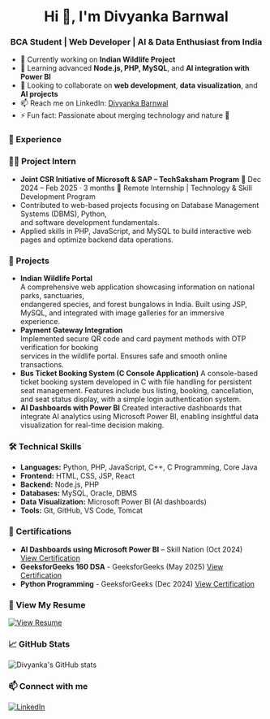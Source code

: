<h1 align="center">Hi 👋, I'm Divyanka Barnwal</h1>
<h3 align="center">BCA Student | Web Developer | AI & Data Enthusiast from India</h3>

- 🔭 Currently working on **Indian Wildlife Project** 
- 🌱 Learning advanced **Node.js, PHP, MySQL**, and **AI integration with Power BI**
- 👯 Looking to collaborate on **web development**, **data visualization**, and **AI projects**
- 📫 Reach me on LinkedIn: [Divyanka Barnwal](https://www.linkedin.com/in/divyanka-barnwal-71bb54292/)
- ⚡ Fun fact: Passionate about merging technology and nature 🌿

### 💼 Experience
  ### 👩‍💻 Project Intern
  - **Joint CSR Initiative of Microsoft & SAP – TechSaksham Program**
  📅 Dec 2024 – Feb 2025 · 3 months
  📍 Remote
  Internship | Technology & Skill Development Program
  - Contributed to web-based projects focusing on Database Management Systems (DBMS), Python,   
    and software development fundamentals.
  - Applied skills in PHP, JavaScript, and MySQL to build interactive web pages and optimize 
    backend data operations.

### 🚀 Projects
- **Indian Wildlife Portal**  
    A comprehensive web application showcasing information on national parks, sanctuaries,     
  endangered species, and forest bungalows in India. Built using JSP, MySQL, and integrated with 
  image galleries for an immersive experience.
- **Payment Gateway Integration**  
    Implemented secure QR code and card payment methods with OTP verification for booking     
  services in the wildlife portal. Ensures safe and smooth online transactions.
- **Bus Ticket Booking System (C Console Application)**
    A console-based ticket booking system developed in C with file handling for persistent seat    management. Features include bus listing, booking, cancellation, and seat status display, with   a simple login authentication system.
- **AI Dashboards with Power BI**
    Created interactive dashboards that integrate AI analytics using Microsoft Power BI, 
  enabling insightful data visualization for real-time decision making.

### 🛠️ Technical Skills
- **Languages:** Python, PHP, JavaScript, C++, C Programming, Core Java
- **Frontend:** HTML, CSS, JSP, React
- **Backend:** Node.js, PHP
- **Databases:** MySQL, Oracle, DBMS
- **Data Visualization:** Microsoft Power BI (AI dashboards)
- **Tools:** Git, GitHub, VS Code, Tomcat

### 📜 Certifications
- **AI Dashboards using Microsoft Power BI** – Skill Nation (Oct 2024)  
  [View Certification](https://www.linkedin.com/posts/divyanka-barnwal-71bb54292_certification-powerbi-claudeai-activity-7207698959639744512--9BM)
- **GeeksforGeeks 160 DSA** - GeeksforGeeks (May 2025)
  [View Certification](https://media.geeksforgeeks.org/courses/certificates/2142e0e3751bef132216b578413c1252.pdf)
- **Python Programming** - GeeksforGeeks (Dec 2024)
  [View Certification](https://media.geeksforgeeks.org/courses/certificates/9f4bb37f609788377bb46f558fb73fd8.pdf)

### 📄 View My Resume

[![View Resume](https://img.shields.io/badge/View-Resume-blue)](Divyanka_Barnwal_Resume.pdf)

### 📈 GitHub Stats
<p align="left">
  <img src="https://github-readme-stats.vercel.app/api?username=Divyanka-20&show_icons=true&theme=radical" alt="Divyanka's GitHub stats" />
</p>

### 📫 Connect with me
[![LinkedIn](https://img.shields.io/badge/LinkedIn-blue?logo=linkedin&style=for-the-badge)](https://www.linkedin.com/in/divyanka-barnwal-71bb54292/)
